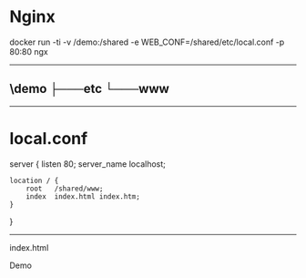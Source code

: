 # Nginx

docker run -ti -v /demo:/shared -e WEB_CONF=/shared/etc/local.conf -p 80:80 ngx

--------------
 \demo
├───etc
└───www
--------------

--------------
# local.conf
server {
    listen       80;
    server_name  localhost;


    location / {
	    root   /shared/www;
        index  index.html index.htm;
    }

}

--------------
index.html

<!DOCTYPE html>
<html>
<head>
<meta charset="UTF-8">
<title>Demo</title>
</head>
<body>
Demo
</body>
</html>
